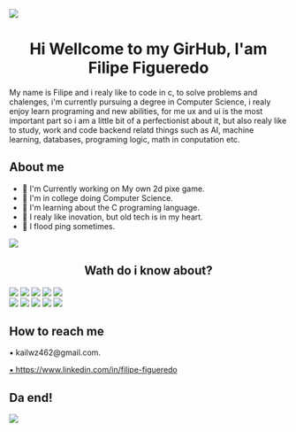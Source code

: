 <img src="../images/banner.gif">

<h1 align="center">Hi Wellcome to my GirHub, I'am Filipe Figueredo</h1>
<p text-decoration="strong">My name is Filipe and i realy like to code in c, to solve problems and chalenges, i'm currently pursuing a degree in  Computer Science, i realy enjoy learn programing and new abilities, for me ux and ui is the most important part so i am a little bit of a perfectionist about it, but also realy like to study, work and code backend relatd things such as AI, machine learning, databases, programing logic, math in conputation etc.</p>

<div>
	<h2>About me</h2>
	<ul>
		<li>🔭 I'm Currently working on My own 2d pixe game.</li>
		<li>🔭 I'm in college doing Computer Science.</li>
		<li>🌱 I'm learning about the C programing language.</li>
		<li>🌱 I realy like inovation, but old tech is in my heart.</li>
		<li>🌱 I flood ping sometimes.</li>
	</ul>
	<img src="../images/decoration2.gif">
</div>

<h2 align="center">Wath do i know about?</h2>

<div>
	<img src="../images/c_icon.png">
	<img src="../images/python_icon.png">
	<img src="../images/html_icon.png">
	<img src="../images/css_icon.png">
	<img src="../images/bash_icon.png">
</div>

<div>
	<img src="../images/vim_icon.png">
	<img src="../images/kali_icon.png">
	<img src="../images/"ubuntu_icon.png>
	<img src="../images/mint_icon.png">
	<img src="../images/zorin_icon.png">
</div>

<h2>How to reach me</h2>
<p>▪︎ kailwz462@gmail.com.</p>                                 
<a href="https://www.linkedin.com/in/filipe-figueredo-2ba1b4263?utm_source=share&utm_campaign=share_via&utm_content=profile&utm_medium=android_app">▪︎ https://www.linkedin.com/in/filipe-figueredo</a>

<h2>Da end!</h2>
<img src="../images/decoration2.gif">

